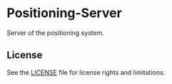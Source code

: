 # Positioning-Server

Server of the positioning system.

## License

See the [LICENSE](./LICENSE) file for license rights and limitations.
